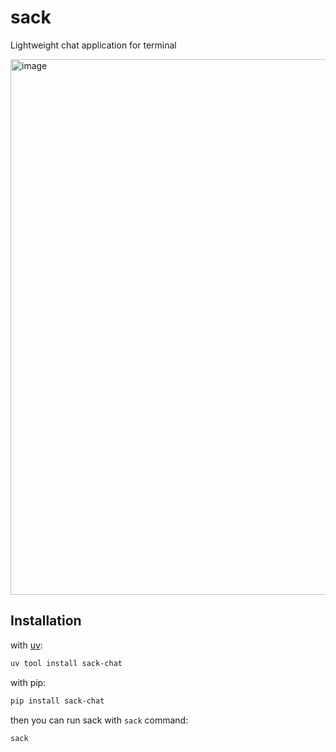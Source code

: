 # sack
Lightweight chat application for terminal

<img width="1180" height="857" alt="image" src="https://github.com/user-attachments/assets/975a44b7-f1be-4cdb-a5da-9966364b1d9b" />

## Installation

with [uv](https://github.com/astral-sh/uv):
```bash
uv tool install sack-chat
```

with pip:
```bash
pip install sack-chat
```

then you can run sack with `sack` command:
```bash
sack
```
